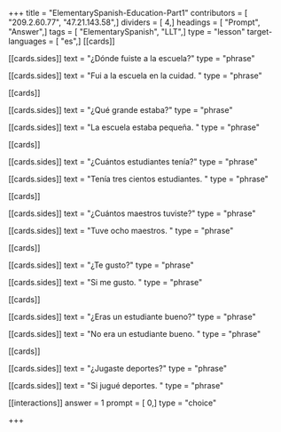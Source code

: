 +++
title = "ElementarySpanish-Education-Part1"
contributors = [ "209.2.60.77", "47.21.143.58",]
dividers = [ 4,]
headings = [ "Prompt", "Answer",]
tags = [ "ElementarySpanish", "LLT",]
type = "lesson"
target-languages = [ "es",]
[[cards]]

[[cards.sides]]
text = "¿Dónde fuiste a la escuela?"
type = "phrase"

[[cards.sides]]
text = "Fui a la escuela en la cuidad. "
type = "phrase"

[[cards]]

[[cards.sides]]
text = "¿Qué grande estaba?"
type = "phrase"

[[cards.sides]]
text = "La escuela estaba pequeña. "
type = "phrase"

[[cards]]

[[cards.sides]]
text = "¿Cuántos estudiantes tenía?"
type = "phrase"

[[cards.sides]]
text = "Tenía tres cientos estudiantes. "
type = "phrase"

[[cards]]

[[cards.sides]]
text = "¿Cuántos maestros tuviste?"
type = "phrase"

[[cards.sides]]
text = "Tuve ocho maestros. "
type = "phrase"

[[cards]]

[[cards.sides]]
text = "¿Te gusto?"
type = "phrase"

[[cards.sides]]
text = "Si me gusto. "
type = "phrase"

[[cards]]

[[cards.sides]]
text = "¿Eras un estudiante bueno?"
type = "phrase"

[[cards.sides]]
text = "No era un estudiante bueno. "
type = "phrase"

[[cards]]

[[cards.sides]]
text = "¿Jugaste deportes?"
type = "phrase"

[[cards.sides]]
text = "Si jugué deportes. "
type = "phrase"

[[interactions]]
answer = 1
prompt = [ 0,]
type = "choice"

+++
